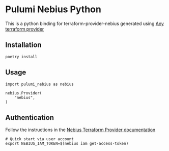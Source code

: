 # Pulumi Nebius Python

This is a python binding for terraform-provider-nebius generated using [Any terraform provider](https://www.pulumi.com/registry/packages/terraform-provider/)

## Installation

    poetry install

## Usage

    import pulumi_nebius as nebius

    nebius.Provider(
        "nebius",
    )

## Authentication

Follow the instructions in the [Nebius Terraform Provider documentation](https://docs.nebius.com/terraform-provider/authentication)

    # Quick start via user account
    export NEBIUS_IAM_TOKEN=$(nebius iam get-access-token)

